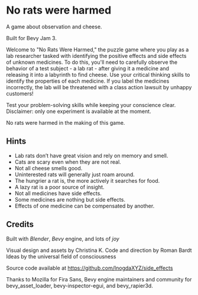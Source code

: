 # No rats were harmed

A game about observation and cheese.

Built for Bevy Jam 3.

Welcome to "No Rats Were Harmed," the puzzle game where you play as a lab researcher tasked with identifying the positive effects and side effects of unknown medicines. To do this, you'll need to carefully observe the behavior of a test subject - a lab rat - after giving it a medicine and releasing it into a labyrinth to find cheese. Use your critical thinking skills to identify the properties of each medicine. If you label the medicines incorrectly, the lab will be threatened with a class action lawsuit by unhappy customers!

Test your problem-solving skills while keeping your conscience clear. Disclaimer: only one experiment is available at the moment.

No rats were harmed in the making of this game.

## Hints

- Lab rats don’t have great vision and rely on memory and smell.
- Cats are scary even when they are not real.
- Not all cheese smells good.
- Uninterested rats will generally just roam around.
- The hungrier a rat is, the more actively it searches for food.
- A lazy rat is a poor source of insight.
- Not all medicines have side effects.
- Some medicines are nothing but side effects.
- Effects of one medicine can be compensated by another.


## Credits

Built with *Blender*, *Bevy* engine, and lots of *joy*

Visual design and assets by Christina K.
Code and direction by Roman Bardt
Ideas by the universal field of consciousness

Source code available at https://github.com/InogdaXYZ/side_effects

Thanks to Mozilla for Fira Sans,
Bevy engine maintainers and community for bevy_asset_loader, bevy-inspector-egui, and bevy_rapier3d.
